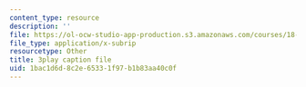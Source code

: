 ```yaml
---
content_type: resource
description: ''
file: https://ol-ocw-studio-app-production.s3.amazonaws.com/courses/18-01sc-single-variable-calculus-fall-2010/1bac1d6d8c2e65331f97b1b83aa40c0f_ELWqePHYjCk.srt
file_type: application/x-subrip
resourcetype: Other
title: 3play caption file
uid: 1bac1d6d-8c2e-6533-1f97-b1b83aa40c0f
---
```

